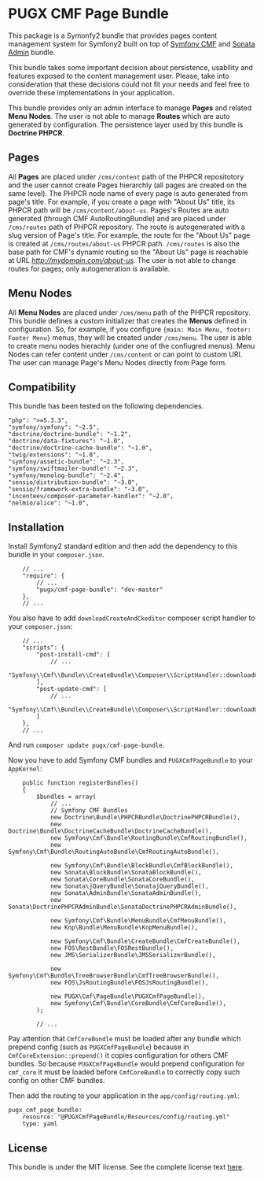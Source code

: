 PUGX CMF Page Bundle
=========================

This package is a Symonfy2 bundle that provides pages content management system for Symfony2 built on top of [Symfony CMF](http://cmf.symfony.com) and [Sonata Admin](https://sonata-project.org/bundles/admin/2-3/doc/index.html) bundle.

This bundle takes some important decision about persistence, usability and features exposed to the content management user. Please, take into consideration that these decisions could not fit your needs and feel free to override these implementations in your application.

This bundle provides only an admin interface to manage **Pages** and related **Menu Nodes**. The user is not able to manage **Routes** which are auto generated by configuration. The persistence layer used by this bundle is **Doctrine PHPCR**.

Pages
-----
All **Pages** are placed under `/cms/content` path of the PHPCR repositotory and the user cannot create Pages hierarchly (all pages are created on the same level). The PHPCR node name of every page is auto generated from page's title. For example, if you create a page with "About Us" title, its PHPCR path will be `/cms/content/about-us`. Pages's Routes are auto generated (through CMF AutoRoutingBundle) and are placed under `/cms/routes` path of PHPCR repository. The route is autogenerated with a slug version of Page's title. For example, the route for the "About Us" page is created at `/cms/routes/about-us` PHPCR path. `/cms/routes` is also the base path for CMF's dynamic routing so the "About Us" page is reachable at URL *http://mydomain.com/about-us*. The user is not able to change routes for pages; only autogeneration is available.

Menu Nodes
----------
All **Menu Nodes** are placed under `/cms/menu` path of the PHPCR repository. This bundle defines a custom initializer that creates the **Menus** defined in configuration. So, for example, if you configure `{main: Main Menu, footer: Footer Menu}` menus, they will be created under `/cms/menu`. The user is able to create menu nodes hierachly (under one of the confiugred menus). Menu Nodes can refer content under `/cms/content` or can point to custom URI. The user can manage Page's Menu Nodes directly from Page form.

Compatibility
-------------

This bundle has been tested on the following dependencies.

```
"php": ">=5.3.3",
"symfony/symfony": "~2.5",
"doctrine/doctrine-bundle": "~1.2",
"doctrine/data-fixtures": "~1.0",
"doctrine/doctrine-cache-bundle": "~1.0",
"twig/extensions": "~1.0",
"symfony/assetic-bundle": "~2.3",
"symfony/swiftmailer-bundle": "~2.3",
"symfony/monolog-bundle": "~2.4",
"sensio/distribution-bundle": "~3.0",
"sensio/framework-extra-bundle": "~3.0",
"incenteev/composer-parameter-handler": "~2.0",
"nelmio/alice": "~1.0",
```

Installation
------------

Install Symfony2 standard edition and then add the dependency to this bundle in your `composer.json`.

```
	// ...
	"require": {
		// ...
        "pugx/cmf-page-bundle": "dev-master"
    },
    // ...
```

You also have to add `downloadCreateAndCkeditor` composer script handler to your `composer.json`:

```
	// ...
    "scripts": {
        "post-install-cmd": [
        	// ...
        	"Symfony\\Cmf\\Bundle\\CreateBundle\\Composer\\ScriptHandler::downloadCreateAndCkeditor"
        ],
        "post-update-cmd": [
        	// ...
        	"Symfony\\Cmf\\Bundle\\CreateBundle\\Composer\\ScriptHandler::downloadCreateAndCkeditor",
        ]
    },
    // ...
```
And run `composer update pugx/cmf-page-bundle`.

Now you have to add Symfony CMF bundles and `PUGXCmfPageBundle` to your `AppKernel`:

```
    public function registerBundles()
    {
        $bundles = array(
        	// ...
        	// Symfony CMF Bundles
            new Doctrine\Bundle\PHPCRBundle\DoctrinePHPCRBundle(),
            new Doctrine\Bundle\DoctrineCacheBundle\DoctrineCacheBundle(),
            new Symfony\Cmf\Bundle\RoutingBundle\CmfRoutingBundle(),
            new Symfony\Cmf\Bundle\RoutingAutoBundle\CmfRoutingAutoBundle(),

            new Symfony\Cmf\Bundle\BlockBundle\CmfBlockBundle(),
            new Sonata\BlockBundle\SonataBlockBundle(),
            new Sonata\CoreBundle\SonataCoreBundle(),
            new Sonata\jQueryBundle\SonatajQueryBundle(),
            new Sonata\AdminBundle\SonataAdminBundle(),
            new Sonata\DoctrinePHPCRAdminBundle\SonataDoctrinePHPCRAdminBundle(),

            new Symfony\Cmf\Bundle\MenuBundle\CmfMenuBundle(),
            new Knp\Bundle\MenuBundle\KnpMenuBundle(),

            new Symfony\Cmf\Bundle\CreateBundle\CmfCreateBundle(),
            new FOS\RestBundle\FOSRestBundle(),
            new JMS\SerializerBundle\JMSSerializerBundle(),
                        
            new Symfony\Cmf\Bundle\TreeBrowserBundle\CmfTreeBrowserBundle(),
            new FOS\JsRoutingBundle\FOSJsRoutingBundle(),

            new PUGX\Cmf\PageBundle\PUGXCmfPageBundle(),
            new Symfony\Cmf\Bundle\CoreBundle\CmfCoreBundle(),
        );
        
        // ...
```

Pay attention that `CmfCoreBundle` must be loaded after any bundle which prepend config (such as `PUGXCmfPageBundle`) because in `CmfCoreExtension::prepend()` it copies configuration for others CMF bundles. So because `PUGXCmfPageBundle` would prepend configuration for `cmf_core` it must be loaded before `CmfCoreBundle` to correctly copy such config on other CMF bundles.

Then add the routing to your application in the `app/config/routing.yml`:

```
pugx_cmf_page_bundle:
    resource: "@PUGXCmfPageBundle/Resources/config/routing.yml"
    type: yaml
```

License
-------
This bundle is under the MIT license. See the complete license text [here](http://opensource.org/licenses/MIT).
